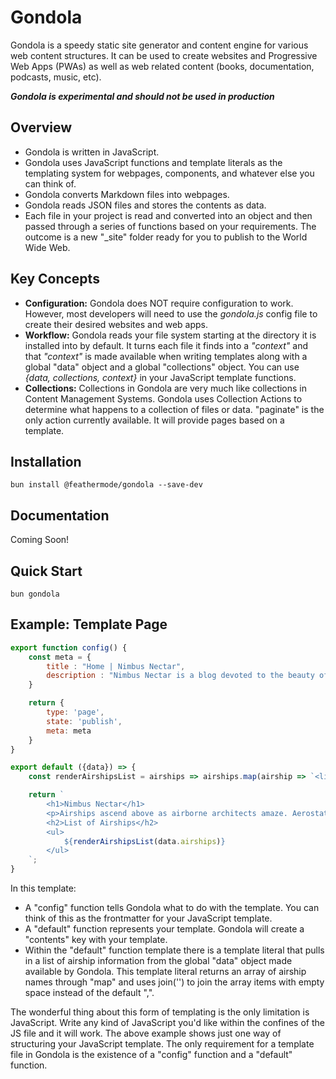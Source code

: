 # Gondola
Gondola is a speedy static site generator and content engine for various web content structures. It can be used to create websites and Progressive Web Apps (PWAs) as well as web related content (books, documentation, podcasts, music, etc).

***Gondola is experimental and should not be used in production***

## Overview
- Gondola is written in JavaScript.
- Gondola uses JavaScript functions and template literals as the templating system for webpages, components, and whatever else you can think of.
- Gondola converts Markdown files into webpages.
- Gondola reads JSON files and stores the contents as data.
- Each file in your project is read and converted into an object and then passed through a series of functions based on your requirements. The outcome is a new "\_site" folder ready for you to publish to the World Wide Web.

## Key Concepts
- **Configuration:** Gondola does NOT require configuration to work. However, most developers will need to use the *gondola.js* config file to create their desired websites and web apps.
- **Workflow:** Gondola reads your file system starting at the directory it is installed into by default. It turns each file it finds into a *"context"* and that *"context"* is made available when writing templates along with a global "data" object and a global "collections" object. You can use *{data, collections, context}* in your JavaScript template functions.
- **Collections:** Collections in Gondola are very much like collections in Content Management Systems. Gondola uses Collection Actions to determine what happens to a collection of files or data. "paginate" is the only action currently available. It will provide pages based on a template.

## Installation
```
bun install @feathermode/gondola --save-dev
```

## Documentation
Coming Soon!

## Quick Start
```
bun gondola
```

## Example: Template Page
```js
export function config() {
	const meta = {
		title : "Home | Nimbus Nectar",
		description : "Nimbus Nectar is a blog devoted to the beauty of airships."
	}

	return {
		type: 'page',
		state: 'publish',
		meta: meta
	}
}

export default ({data}) => {
	const renderAirshipsList = airships => airships.map(airship => `<li>${airship.name}</li>`).join('');

	return `
		<h1>Nimbus Nectar</h1>
		<p>Airships ascend above as airborne architects amaze. Aerostats accelerate amidst azure atmospheres. Aviators arm adventurous aspirations alongside airy actions."</p>
		<h2>List of Airships</h2>
		<ul>
			${renderAirshipsList(data.airships)}
		</ul>
	`;
}
```

In this template:

- A "config" function tells Gondola what to do with the template. You can think of this as the frontmatter for your JavaScript template.
- A "default" function represents your template. Gondola will create a "contents" key with your template.
- Within the "default" function template there is a template literal that pulls in a list of airship information from the global "data" object made available by Gondola. This template literal returns an array of airship names through "map" and uses join('') to join the array items with empty space instead of the default ",".

The wonderful thing about this form of templating is the only limitation is JavaScript. Write any kind of JavaScript you'd like within the confines of the JS file and it will work. The above example shows just one way of structuring your JavaScript template. The only requirement for a template file in Gondola is the existence of a "config" function and a "default" function.